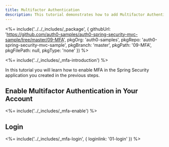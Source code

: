 ```yaml
---
title: Multifactor Authentication
description: This tutorial demonstrates how to add Multifactor Authentication to your Java Spring Security web app with Auth0.
---
```


<%= include('../../_includes/_package', {
githubUrl: 'https://github.com/auth0-samples/auth0-spring-security-mvc-sample/tree/master/09-MFA',
pkgOrg: 'auth0-samples',
pkgRepo: 'auth0-spring-security-mvc-sample',
pkgBranch: 'master',
pkgPath: '09-MFA',
pkgFilePath: null,
pkgType: 'none'
}) %>



<%= include('../_includes/_mfa-introduction') %>

In this tutorial you will learn how to enable MFA in the Spring Security application you created in the previous steps.

## Enable Multifactor Authentication in Your Account

<%= include('../_includes/_mfa-enable') %>

## Login

<%= include('../_includes/_mfa-login', { loginlink: '01-login' }) %>